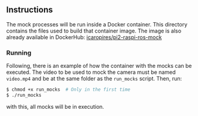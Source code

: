 ## Instructions

The mock processes will be run inside a Docker container. This directory contains the files used to build that container image.
The image is also already available in DockerHub: [icaropires/pi2-raspi-ros-mock](https://hub.docker.com/repository/docker/icaropires/pi2-raspi-ros-mock/general)

### Running

Following, there is an example of how the container with the mocks can be executed. The video to be used to mock the camera must be named `video.mp4`
and be at the same folder as the `run_mocks` script. Then, run:

```bash
$ chmod +x run_mocks  # Only in the first time
$ ./run_mocks
```

with this, all mocks will be in execution.
